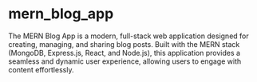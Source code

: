 # mern_blog_app
The MERN Blog App is a modern, full-stack web application designed for creating, managing, and sharing blog posts. Built with the MERN stack (MongoDB, Express.js, React, and Node.js), this application provides a seamless and dynamic user experience, allowing users to engage with content effortlessly.
